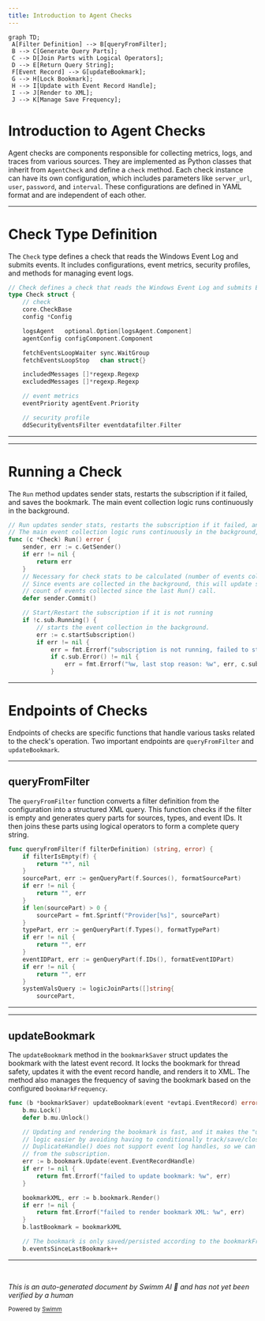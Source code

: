 ```yaml
---
title: Introduction to Agent Checks
---
```

```mermaid
graph TD;
 A[Filter Definition] --> B[queryFromFilter];
 B --> C[Generate Query Parts];
 C --> D[Join Parts with Logical Operators];
 D --> E[Return Query String];
 F[Event Record] --> G[updateBookmark];
 G --> H[Lock Bookmark];
 H --> I[Update with Event Record Handle];
 I --> J[Render to XML];
 J --> K[Manage Save Frequency];
```

# Introduction to Agent Checks

Agent checks are components responsible for collecting metrics, logs, and traces from various sources. They are implemented as Python classes that inherit from `AgentCheck` and define a `check` method. Each check instance can have its own configuration, which includes parameters like `server_url`, `user`, `password`, and `interval`. These configurations are defined in YAML format and are independent of each other.

<SwmSnippet path="/comp/checks/windowseventlog/windowseventlogimpl/check/check.go" line="42">

---

# Check Type Definition

The `Check` type defines a check that reads the Windows Event Log and submits events. It includes configurations, event metrics, security profiles, and methods for managing event logs.

```go
// Check defines a check that reads the Windows Event Log and submits Events
type Check struct {
	// check
	core.CheckBase
	config *Config

	logsAgent   optional.Option[logsAgent.Component]
	agentConfig configComponent.Component

	fetchEventsLoopWaiter sync.WaitGroup
	fetchEventsLoopStop   chan struct{}

	includedMessages []*regexp.Regexp
	excludedMessages []*regexp.Regexp

	// event metrics
	eventPriority agentEvent.Priority

	// security profile
	ddSecurityEventsFilter eventdatafilter.Filter
```

---

</SwmSnippet>

<SwmSnippet path="/comp/checks/windowseventlog/windowseventlogimpl/check/check.go" line="72">

---

# Running a Check

The `Run` method updates sender stats, restarts the subscription if it failed, and saves the bookmark. The main event collection logic runs continuously in the background.

```go
// Run updates sender stats, restarts the subscription if it failed, and saves the bookmark.
// The main event collection logic runs continuously in the background, not during Run().
func (c *Check) Run() error {
	sender, err := c.GetSender()
	if err != nil {
		return err
	}
	// Necessary for check stats to be calculated (number of events collected, etc)
	// Since events are collected in the background, this will update stats with the
	// count of events collected since the last Run() call.
	defer sender.Commit()

	// Start/Restart the subscription if it is not running
	if !c.sub.Running() {
		// starts the event collection in the background.
		err := c.startSubscription()
		if err != nil {
			err = fmt.Errorf("subscription is not running, failed to start: %w", err)
			if c.sub.Error() != nil {
				err = fmt.Errorf("%w, last stop reason: %w", err, c.sub.Error())
			}
```

---

</SwmSnippet>

# Endpoints of Checks

Endpoints of checks are specific functions that handle various tasks related to the check's operation. Two important endpoints are `queryFromFilter` and `updateBookmark`.

<SwmSnippet path="/comp/checks/windowseventlog/windowseventlogimpl/check/filters.go" line="40">

---

## queryFromFilter

The `queryFromFilter` function converts a filter definition from the configuration into a structured XML query. This function checks if the filter is empty and generates query parts for sources, types, and event IDs. It then joins these parts using logical operators to form a complete query string.

```go
func queryFromFilter(f filterDefinition) (string, error) {
	if filterIsEmpty(f) {
		return "*", nil
	}
	sourcePart, err := genQueryPart(f.Sources(), formatSourcePart)
	if err != nil {
		return "", err
	}
	if len(sourcePart) > 0 {
		sourcePart = fmt.Sprintf("Provider[%s]", sourcePart)
	}
	typePart, err := genQueryPart(f.Types(), formatTypePart)
	if err != nil {
		return "", err
	}
	eventIDPart, err := genQueryPart(f.IDs(), formatEventIDPart)
	if err != nil {
		return "", err
	}
	systemValsQuery := logicJoinParts([]string{
		sourcePart,
```

---

</SwmSnippet>

<SwmSnippet path="/comp/checks/windowseventlog/windowseventlogimpl/check/bookmark.go" line="34">

---

## updateBookmark

The `updateBookmark` method in the `bookmarkSaver` struct updates the bookmark with the latest event record. It locks the bookmark for thread safety, updates it with the event record handle, and renders it to XML. The method also manages the frequency of saving the bookmark based on the configured `bookmarkFrequency`.

```go
func (b *bookmarkSaver) updateBookmark(event *evtapi.EventRecord) error {
	b.mu.Lock()
	defer b.mu.Unlock()

	// Updating and rendering the bookmark is fast, and it makes the "update bookmark at end of check"
	// logic easier by avoiding having to conditionally track/save/close the event handle, so just do it every time.
	// DuplicateHandle() does not support event log handles, so we can't use it to separate the event
	// from the subscription.
	err := b.bookmark.Update(event.EventRecordHandle)
	if err != nil {
		return fmt.Errorf("failed to update bookmark: %w", err)
	}

	bookmarkXML, err := b.bookmark.Render()
	if err != nil {
		return fmt.Errorf("failed to render bookmark XML: %w", err)
	}
	b.lastBookmark = bookmarkXML

	// The bookmark is only saved/persisted according to the bookmarkFrequency
	b.eventsSinceLastBookmark++
```

---

</SwmSnippet>

&nbsp;

*This is an auto-generated document by Swimm AI 🌊 and has not yet been verified by a human*

<SwmMeta version="3.0.0" repo-id="Z2l0aHViJTNBJTNBZGF0YWRvZy1hZ2VudCUzQSUzQVN3aW1tLURlbW8=" repo-name="datadog-agent"><sup>Powered by [Swimm](https://app.swimm.io/)</sup></SwmMeta>
